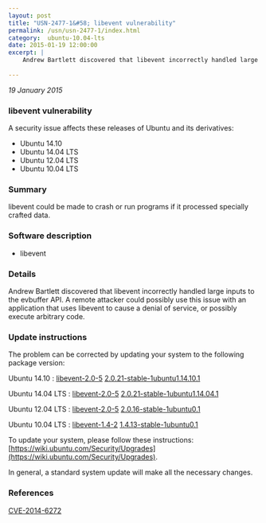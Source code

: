 ```yaml
---
layout: post
title: "USN-2477-1&#58; libevent vulnerability"
permalink: /usn/usn-2477-1/index.html
category:  ubuntu-10.04-lts
date: 2015-01-19 12:00:00
excerpt: |
    Andrew Bartlett discovered that libevent incorrectly handled large inputs to the evbuffer API. A remote attacker could possibly use this issue with an application that uses libevent to cause a denial of service, or possibly execute arbitrary code. 
    
--- 
```

 
 

*19 January 2015*

### libevent vulnerability

A security issue affects these releases of Ubuntu and its derivatives:

* Ubuntu 14.10
* Ubuntu 14.04 LTS
* Ubuntu 12.04 LTS
* Ubuntu 10.04 LTS

### Summary

libevent could be made to crash or run programs if it processed specially crafted data.

### Software description

* libevent 

### Details

Andrew Bartlett discovered that libevent incorrectly handled large inputs to the evbuffer API. A remote attacker could possibly use this issue with an application that uses libevent to cause a denial of service, or possibly execute arbitrary code. 

### Update instructions

The problem can be corrected by updating your system to the following package version:

Ubuntu 14.10
 : [libevent-2.0-5](https://launchpad.net/ubuntu/+source/libevent) <span> [2.0.21-stable-1ubuntu1.14.10.1](https://launchpad.net/ubuntu/+source/libevent/2.0.21-stable-1ubuntu1.14.10.1) </span> 

Ubuntu 14.04 LTS
 : [libevent-2.0-5](https://launchpad.net/ubuntu/+source/libevent) <span> [2.0.21-stable-1ubuntu1.14.04.1](https://launchpad.net/ubuntu/+source/libevent/2.0.21-stable-1ubuntu1.14.04.1) </span> 

Ubuntu 12.04 LTS
 : [libevent-2.0-5](https://launchpad.net/ubuntu/+source/libevent) <span> [2.0.16-stable-1ubuntu0.1](https://launchpad.net/ubuntu/+source/libevent/2.0.16-stable-1ubuntu0.1) </span> 

Ubuntu 10.04 LTS
 : [libevent-1.4-2](https://launchpad.net/ubuntu/+source/libevent) <span> [1.4.13-stable-1ubuntu0.1](https://launchpad.net/ubuntu/+source/libevent/1.4.13-stable-1ubuntu0.1) </span> 

To update your system, please follow these instructions: [https://wiki.ubuntu.com/Security/Upgrades](https://wiki.ubuntu.com/Security/Upgrades).

In general, a standard system update will make all the necessary changes. 

### References

 
 [CVE-2014-6272](http://people.ubuntu.com/~ubuntu-security/cve/CVE-2014-6272)
 

